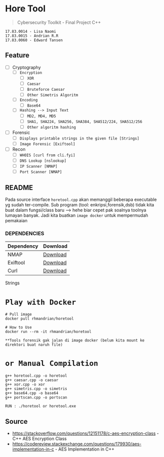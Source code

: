 # Hore Tool 
> Cybersecurity Toolkit - Final Project C++
```
17.83.0014 - Lisa Naomi
17.83.0015 - Andrian R.R
17.83.0060 - Edward Tansen
```

## Feature
- [ ] Cryptography
    - [ ] `Encryption`
        - [ ] `XOR`
        - [ ] `Caesar`
        - [ ] `Bruteforce Caesar`
        - [ ] `Other Simetris Algoritm`
    - [ ] `Encoding` 
        - [ ] `Base64`
    - [ ] `Hashing --> Input Text` 
        - [ ] `MD2, MD4, MD5`
        - [ ] `SHA1, SHA224, SHA256, SHA384, SHA512/224, SHA512/256`
        - [ ] `Other algoritm hashing`
- [ ] Forensic
    - [ ] `Displays printable strings in the given file [Strings]`
    - [ ] `Image Forensic [Exiftool]`
- [ ] Recon
    - [ ] `WHOIS [curl from cli.fyi]` 
    - [ ] `DNS Lookup [nslookup]`
    - [ ] `IP Scanner [NMAP]`
    - [ ] `Port Scanner [NMAP]`

## README
Pada source interface `horetool.cpp` akan memanggil beberapa executable yg sudah ter-compile. Sub program (tool: enkripsi,forensik,dsb) tidak kita buat dalam fungsi/class baru --> hehe biar cepet pak soalnya toolnya lumayan banyak.
Jadi kita buatkan `image docker` untuk mempermudah pemakaian

### DEPENDENCIES
Dependency  |  Download
----  |  ----
NMAP | [Download](https://nmap.org/download.html) 
Exiftool | [Download](https://www.sno.phy.queensu.ca/~phil/exiftool/) 
Curl | [Download](https://curl.haxx.se/)
Strings

# `Play with Docker`

```
# Pull image
docker pull rhmandrian/horetool

# How to Use
docker run --rm -it rhmandrian/horetool

**Tools forensik gak jalan di image docker (belum kita mount ke direktori buat naruh file)
```

# `or Manual Compilation`

```
g++ horetool.cpp -o horetool
g++ caesar.cpp -o caesar
g++ xor.cpp -o xor
g++ simetris.cpp -o simetris
g++ base64.cpp -o base64
g++ portscan.cpp -o portscan

RUN : ./horetool or horetool.exe
```

## Source
* https://stackoverflow.com/questions/12151178/c-aes-encryption-class - C++ AES Encryption Class 
* https://codereview.stackexchange.com/questions/179930/aes-implementation-in-c - AES Implementation in C++
